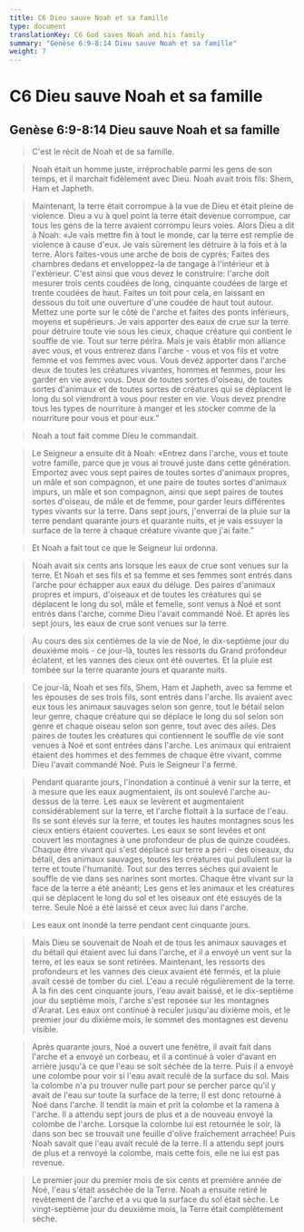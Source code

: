 ```yaml
---
title: C6 Dieu sauve Noah et sa famille
type: document
translationKey: C6 God saves Noah and his family
summary: "Genèse 6:9-8:14 Dieu sauve Noah et sa famille"
weight: 7
---
```

# C6 Dieu sauve Noah et sa famille

## Genèse 6:9-8:14 Dieu sauve Noah et sa famille

>   C'est le récit de Noah et de sa famille.

>   Noah était un homme juste, irréprochable parmi les gens de son temps, et il marchait fidèlement avec Dieu. Noah avait trois fils: Shem, Ham et Japheth.

>   Maintenant, la terre était corrompue à la vue de Dieu et était pleine de violence. Dieu a vu à quel point la terre était devenue corrompue, car tous les gens de la terre avaient corrompu leurs voies. Alors Dieu a dit à Noah: «Je vais mettre fin à tout le monde, car la terre est remplie de violence à cause d'eux. Je vais sûrement les détruire à la fois et à la terre. Alors faites-vous une arche de bois de cyprès; Faites des chambres dedans et enveloppez-la de tangage à l'intérieur et à l'extérieur. C'est ainsi que vous devez le construire: l'arche doit mesurer trois cents coudées de long, cinquante coudées de large et trente coudées de haut. Faites un toit pour cela, en laissant en dessous du toit une ouverture d'une coudée de haut tout autour. Mettez une porte sur le côté de l'arche et faites des ponts inférieurs, moyens et supérieurs. Je vais apporter des eaux de crue sur la terre pour détruire toute vie sous les cieux, chaque créature qui contient le souffle de vie. Tout sur terre périra. Mais je vais établir mon alliance avec vous, et vous entrerez dans l'arche - vous et vos fils et votre femme et vos femmes avec vous. Vous devez apporter dans l'arche deux de toutes les créatures vivantes, hommes et femmes, pour les garder en vie avec vous. Deux de toutes sortes d'oiseau, de toutes sortes d'animaux et de toutes sortes de créatures qui se déplacent le long du sol viendront à vous pour rester en vie. Vous devez prendre tous les types de nourriture à manger et les stocker comme de la nourriture pour vous et pour eux.”

>   Noah a tout fait comme Dieu le commandait.

>   Le Seigneur a ensuite dit à Noah: «Entrez dans l'arche, vous et toute votre famille, parce que je vous ai trouvé juste dans cette génération. Emportez avec vous sept paires de toutes sortes d'animaux propres, un mâle et son compagnon, et une paire de toutes sortes d'animaux impurs, un mâle et son compagnon, ainsi que sept paires de toutes sortes d'oiseau, de mâle et de femme, pour garder leurs différentes types vivants sur la terre. Dans sept jours, j'enverrai de la pluie sur la terre pendant quarante jours et quarante nuits, et je vais essuyer la surface de la terre à chaque créature vivante que j'ai faite.”

>   Et Noah a fait tout ce que le Seigneur lui ordonna.

>   Noah avait six cents ans lorsque les eaux de crue sont venues sur la terre. Et Noah et ses fils et sa femme et ses femmes sont entrés dans l’arche pour échapper aux eaux du déluge. Des paires d'animaux propres et impurs, d'oiseaux et de toutes les créatures qui se déplacent le long du sol, mâle et femelle, sont venus à Noé et sont entrés dans l'arche, comme Dieu l'avait commandé Noé. Et après les sept jours, les eaux de crue sont venues sur la terre.

>   Au cours des six centièmes de la vie de Noé, le dix-septième jour du deuxième mois - ce jour-là, toutes les ressorts du Grand profondeur éclatent, et les vannes des cieux ont été ouvertes. Et la pluie est tombée sur la terre quarante jours et quarante nuits.

>   Ce jour-là, Noah et ses fils, Shem, Ham et Japheth, avec sa femme et les épouses de ses trois fils, sont entrés dans l'arche. Ils avaient avec eux tous les animaux sauvages selon son genre, tout le bétail selon leur genre, chaque créature qui se déplace le long du sol selon son genre et chaque oiseau selon son genre, tout avec des ailes. Des paires de toutes les créatures qui contiennent le souffle de vie sont venues à Noé et sont entrées dans l'arche. Les animaux qui entraient étaient des hommes et des femmes de chaque être vivant, comme Dieu l'avait commandé Noé. Puis le Seigneur l'a fermé.

>   Pendant quarante jours, l'inondation a continué à venir sur la terre, et à mesure que les eaux augmentaient, ils ont soulevé l'arche au-dessus de la terre. Les eaux se levèrent et augmentaient considérablement sur la terre, et l'arche flottait à la surface de l'eau. Ils se sont élevés sur la terre, et toutes les hautes montagnes sous les cieux entiers étaient couvertes. Les eaux se sont levées et ont couvert les montagnes à une profondeur de plus de quinze coudées. Chaque être vivant qui s'est déplacé sur terre a péri - des oiseaux, du bétail, des animaux sauvages, toutes les créatures qui pullulent sur la terre et toute l'humanité. Tout sur des terres sèches qui avaient le souffle de vie dans ses narines sont mortes. Chaque être vivant sur la face de la terre a été anéanti; Les gens et les animaux et les créatures qui se déplacent le long du sol et les oiseaux ont été essuyés de la terre. Seule Noé a été laissé et ceux avec lui dans l'arche.

>   Les eaux ont inondé la terre pendant cent cinquante jours.

>   Mais Dieu se souvenait de Noah et de tous les animaux sauvages et du bétail qui étaient avec lui dans l'arche, et il a envoyé un vent sur la terre, et les eaux se sont retirées. Maintenant, les ressorts des profondeurs et les vannes des cieux avaient été fermés, et la pluie avait cessé de tomber du ciel. L'eau a reculé régulièrement de la terre. À la fin des cent cinquante jours, l'eau avait baissé, et le dix-septième jour du septième mois, l'arche s'est reposée sur les montagnes d'Ararat. Les eaux ont continué à reculer jusqu'au dixième mois, et le premier jour du dixième mois, le sommet des montagnes est devenu visible.

>   Après quarante jours, Noé a ouvert une fenêtre, il avait fait dans l'arche et a envoyé un corbeau, et il a continué à voler d'avant en arrière jusqu'à ce que l'eau se soit séchée de la terre. Puis il a envoyé une colombe pour voir si l'eau avait reculé de la surface du sol. Mais la colombe n'a pu trouver nulle part pour se percher parce qu'il y avait de l'eau sur toute la surface de la terre; Il est donc retourné à Noé dans l'arche. Il tendit la main et prit la colombe et la ramena à l'arche. Il a attendu sept jours de plus et a de nouveau envoyé la colombe de l'arche. Lorsque la colombe lui est retournée le soir, là dans son bec se trouvait une feuille d'olive fraîchement arrachée! Puis Noah savait que l'eau avait reculé de la terre. Il a attendu sept jours de plus et a renvoyé la colombe, mais cette fois, elle ne lui est pas revenue.

>   Le premier jour du premier mois de six cents et première année de Noé, l'eau s'était asséchée de la Terre. Noah a ensuite retiré le revêtement de l'arche et a vu que la surface du sol était sèche. Le vingt-septième jour du deuxième mois, la Terre était complètement sèche.

